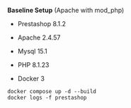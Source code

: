  **Baseline Setup**  (Apache with mod_php) 

* Prestashop 8.1.2
* Apache 2.4.57
* Mysql 15.1
* PHP 8.1.23

* Docker 3

 ```
docker compose up -d --build
docker logs -f prestashop
```
